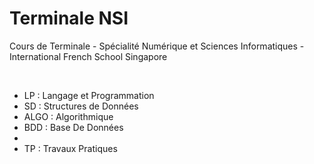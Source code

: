 # Terminale NSI
Cours de Terminale - Spécialité Numérique et Sciences Informatiques -
International French School Singapore

<br>

- LP : Langage et Programmation
- SD : Structures de Données
- ALGO : Algorithmique
- BDD : Base De Données
- 
- TP : Travaux Pratiques
